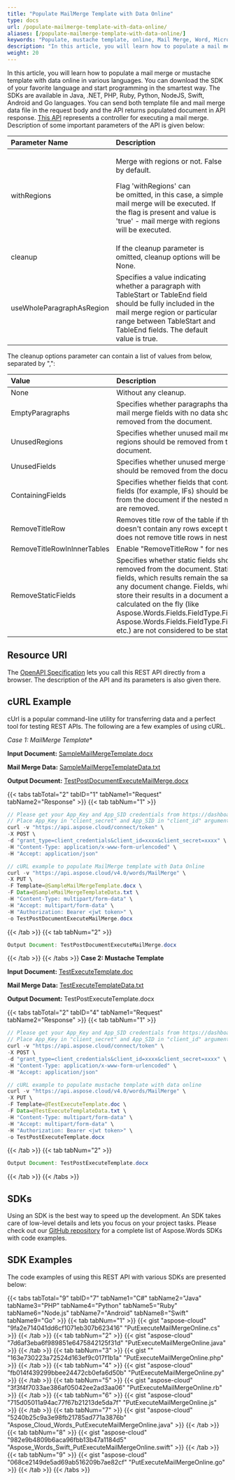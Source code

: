 ```yaml
---
title: "Populate MailMerge Template with Data Online"
type: docs
url: /populate-mailmerge-template-with-data-online/
aliases: [/populate-mailmerge-template-with-data-online/]
keywords: "Populate, mustache template, online, Mail Merge, Word, Microsoft Word, Java, .NET, PHP, Ruby, Python, NodeJS, Swift, Android ,Go"
description: "In this article, you will learn how to populate a mail merge or mustache template with data online in various languages. You can download the SDK of your favorite language and start programming in the smartest way. The SDKs are available in Java, .NET, PHP, Ruby, Python, NodeJS, Swift, Android and Go languages."
weight: 20
---
```


In this article, you will learn how to populate a mail merge or mustache template with data online in various languages. You can download the SDK of your favorite language and start programming in the smartest way. The SDKs are available in Java, .NET, PHP, Ruby, Python, NodeJS, Swift, Android and Go languages. You can send both template file and mail merge data file in the request body and the API returns populated document in API response. [This API](https://apireference.aspose.cloud/words/#/MailMerge/ExecuteMailMergeOnline) represents a controller for executing a mail merge. Description of some important parameters of the API is given below:

|Parameter Name|Description|
| :- | :- |
|withRegions|<p>Merge with regions or not. False by default.</p><p>Flag 'withRegions' can be omitted, in this case, a simple mail merge will be executed. If the flag is present and value is 'true' - mail merge with regions will be executed.</p>|
|cleanup|If the cleanup parameter is omitted, cleanup options will be None.|
|useWholeParagraphAsRegion|Specifies a value indicating whether a paragraph with TableStart or TableEnd field should be fully included in the mail merge region or particular range between TableStart and TableEnd fields. The default value is true.|
The cleanup options parameter can contain a list of values from below, separated by ",":

|Value|Description|
| :- | :- |
|None|Without any cleanup.|
|EmptyParagraphs|Specifies whether paragraphs that contained mail merge fields with no data should be removed from the document.|
|UnusedRegions|Specifies whether unused mail merge regions should be removed from the document.|
|UnusedFields|Specifies whether unused merge fields should be removed from the document.|
|ContainingFields|Specifies whether fields that contain merge fields (for example, IFs) should be removed from the document if the nested merge fields are removed.|
|RemoveTitleRow|Removes title row of the table if this table doesn't contain any rows except title row. It does not remove title rows in nested tables.|
|RemoveTitleRowInInnerTables|Enable "RemoveTitleRow " for nested tables.|
|RemoveStaticFields|Specifies whether static fields should be removed from the document. Static fields are fields, which results remain the same upon any document change. Fields, which do not store their results in a document and are calculated on the fly (like Aspose.Words.Fields.FieldType.FieldListNum, Aspose.Words.Fields.FieldType.FieldSymbol, etc.) are not considered to be static.|

## Resource URI

The [OpenAPI Specification](https://apireference.aspose.cloud/words/#/MailMerge/ExecuteMailMergeOnline) lets you call this REST API directly from a browser. The description of the API and its parameters is also given there.

## cURL Example

cUrl is a popular command-line utility for transferring data and a perfect tool for testing REST APIs. The following are a few examples of using cURL.

*Case 1: MailMerge Template**

**Input Document:** [SampleMailMergeTemplate.docx](attachments/884946/1180099.docx)

**Mail Merge Data:** [SampleMailMergeTemplateData.txt](attachments/884946/1180097.txt)

**Output Document:** [TestPostDocumentExecuteMailMerge.docx](attachments/884946/8028163.docx)

{{< tabs tabTotal="2" tabID="1" tabName1="Request" tabName2="Response" >}}
{{< tab tabNum="1" >}}
```java
// Please get your App_Key and App_SID credentials from https://dashboard.aspose.cloud/#/apps.
// Place App_Key in "client_secret" and App_SID in "client_id" argument.
curl -v "https://api.aspose.cloud/connect/token" \
-X POST \
-d "grant_type=client_credentials&client_id=xxxx&client_secret=xxxx" \
-H "Content-Type: application/x-www-form-urlencoded" \
-H "Accept: application/json"

// cURL example to populate MailMerge template with Data Online
curl -v "https://api.aspose.cloud/v4.0/words/MailMerge" \
-X PUT \
-F Template=@SampleMailMergeTemplate.docx \
-F Data=@SampleMailMergeTemplateData.txt \
-H "Content-Type: multipart/form-data" \
-H "Accept: multipart/form-data" \
-H "Authorization: Bearer <jwt token>" \
-o TestPostDocumentExecuteMailMerge.docx
```

{{< /tab >}}
{{< tab tabNum="2" >}}
```java
Output Document: TestPostDocumentExecuteMailMerge.docx
```

{{< /tab >}}
{{< /tabs >}}
**Case 2: Mustache Template**

**Input Document:** [TestExecuteTemplate.doc](attachments/884965/7209026.doc)

**Mail Merge Data:** [TestExecuteTemplateData.txt](attachments/884965/7209027.txt)

**Output Document:** TestPostExecuteTemplate.docx

{{< tabs tabTotal="2" tabID="4" tabName1="Request" tabName2="Response" >}}
{{< tab tabNum="1" >}}
```java
// Please get your App_Key and App_SID credentials from https://dashboard.aspose.cloud/#/apps.
// Place App_Key in "client_secret" and App_SID in "client_id" argument.
curl -v "https://api.aspose.cloud/connect/token" \
-X POST \
-d "grant_type=client_credentials&client_id=xxxx&client_secret=xxxx" \
-H "Content-Type: application/x-www-form-urlencoded" \
-H "Accept: application/json"

// cURL example to populate mustache template with data online
curl -v "https://api.aspose.cloud/v4.0/words/MailMerge" \
-X PUT \
-F Template=@TestExecuteTemplate.doc \
-F Data=@TestExecuteTemplateData.txt \
-H "Content-Type: multipart/form-data" \
-H "Accept: multipart/form-data" \
-H "Authorization: Bearer <jwt token>" \
-o TestPostExecuteTemplate.docx
```

{{< /tab >}}
{{< tab tabNum="2" >}}
```java
Output Document: TestPostExecuteTemplate.docx
```

{{< /tab >}}
{{< /tabs >}}
## SDKs

Using an SDK is the best way to speed up the development. An SDK takes care of low-level details and lets you focus on your project tasks. Please check out our [GitHub repository](https://github.com/aspose-words-cloud) for a complete list of Aspose.Words SDKs with code examples.

## SDK Examples

The code examples of using this REST API with various SDKs are presented below:

{{< tabs tabTotal="9" tabID="7" tabName1="C#" tabName2="Java" tabName3="PHP" tabName4="Python" tabName5="Ruby" tabName6="Node.js" tabName7="Android" tabName8="Swift" tabName9="Go" >}}
{{< tab tabNum="1" >}}
{{< gist "aspose-cloud" "9fa2e714041dd6cf1071eb307b623416" "PutExecuteMailMergeOnline.cs" >}}
{{< /tab >}}
{{< tab tabNum="2" >}}
{{< gist "aspose-cloud" "7d6af3eba6f989851e6475842125f31d" "PutExecuteMailMergeOnline.java" >}}
{{< /tab >}}
{{< tab tabNum="3" >}}
{{< gist "" "163e730223a72524d163ef9c017f1b1a" "PutExecuteMailMergeOnline.php" >}}
{{< /tab >}}
{{< tab tabNum="4" >}}
{{< gist "aspose-cloud" "fb014f439299bbee24472cb0efa6d50b" "PutExecuteMailMergeOnline.py" >}}
{{< /tab >}}
{{< tab tabNum="5" >}}
{{< gist "aspose-cloud" "3f3f4f7033ae386af05042ee2ad3aa06" "PutExecuteMailMergeOnline.rb" >}}
{{< /tab >}}
{{< tab tabNum="6" >}}
{{< gist "aspose-cloud" "715d05011a94ac77f67b21213de5da7f" "PutExecuteMailMergeOnline.js" >}}
{{< /tab >}}
{{< tab tabNum="7" >}}
{{< gist "aspose-cloud" "5240b25c9a3e98fb21785ad771a3876b" "Aspose_Cloud_Words_PutExecuteMailMergeOnline.java" >}}
{{< /tab >}}
{{< tab tabNum="8" >}}
{{< gist "aspose-cloud" "982e9b4809b6aca96fbb13b47a1184d5" "Aspose_Words_Swift_PutExecuteMailMergeOnline.swift" >}}
{{< /tab >}}
{{< tab tabNum="9" >}}
{{< gist "aspose-cloud" "068ce2149de5ad69ab516209b7ae82cf" "PutExecuteMailMergeOnline.go" >}}
{{< /tab >}}
{{< /tabs >}}
